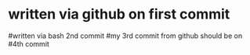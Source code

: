 # written via github on first commit
#written via bash 2nd commit
#my 3rd commit from github should be on
#4th commit 
